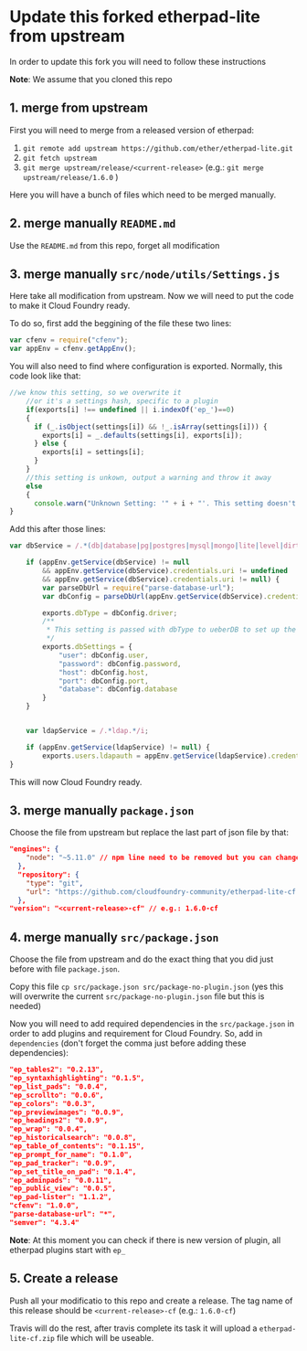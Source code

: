 # Update this forked etherpad-lite from upstream

In order to update this fork you will need to follow these instructions

**Note**: We assume that you cloned this repo

## 1. merge from upstream

First you will need to merge from a released version of etherpad:

1. `git remote add upstream https://github.com/ether/etherpad-lite.git`
2. `git fetch upstream`
3. `git merge upstream/release/<current-release>` (e.g.: `git merge upstream/release/1.6.0` )

Here you will have a bunch of files which need to be merged manually.

## 2. merge manually `README.md`

Use the `README.md` from this repo, forget all modification

## 3. merge manually `src/node/utils/Settings.js` 

Here take all modification from upstream.
Now we will need to put the code to make it Cloud Foundry ready.

To do so, first add the beggining of the file these two lines:

```javascript
var cfenv = require("cfenv");
var appEnv = cfenv.getAppEnv();
```

You will also need to find where configuration is exported. Normally, this code look like that:
```javascript
//we know this setting, so we overwrite it
    //or it's a settings hash, specific to a plugin
    if(exports[i] !== undefined || i.indexOf('ep_')==0)
    {
      if (_.isObject(settings[i]) && !_.isArray(settings[i])) {
        exports[i] = _.defaults(settings[i], exports[i]);
      } else {
        exports[i] = settings[i];
      }
    }
    //this setting is unkown, output a warning and throw it away
    else
    {
      console.warn("Unknown Setting: '" + i + "'. This setting doesn't exist or it was removed");
}
```

Add this after those lines:
```javascript
var dbService = /.*(db|database|pg|postgres|mysql|mongo|lite|level|dirty|redis|couch|elasticsearch).*/i;

    if (appEnv.getService(dbService) != null
        && appEnv.getService(dbService).credentials.uri != undefined
        && appEnv.getService(dbService).credentials.uri != null) {
        var parseDbUrl = require("parse-database-url");
        var dbConfig = parseDbUrl(appEnv.getService(dbService).credentials.uri);

        exports.dbType = dbConfig.driver;
        /**
         * This setting is passed with dbType to ueberDB to set up the database
         */
        exports.dbSettings = {
            "user": dbConfig.user,
            "password": dbConfig.password,
            "host": dbConfig.host,
            "port": dbConfig.port,
            "database": dbConfig.database
        }
    }


    var ldapService = /.*ldap.*/i;

    if (appEnv.getService(ldapService) != null) {
        exports.users.ldapauth = appEnv.getService(ldapService).credentials;
}
```

This will now Cloud Foundry ready.

## 3. merge manually `package.json` 

Choose the file from upstream but replace the last part of json file by that:

```json
"engines": {
    "node": "~5.11.0" // npm line need to be removed but you can change the nodejs version here
  },
  "repository": {
    "type": "git",
    "url": "https://github.com/cloudfoundry-community/etherpad-lite-cf.git"
  },
"version": "<current-release>-cf" // e.g.: 1.6.0-cf
```

## 4. merge manually `src/package.json`

Choose the file from upstream and do the exact thing that you did just before with file `package.json`.

Copy this file `cp src/package.json src/package-no-plugin.json` (yes this will overwrite the current `src/package-no-plugin.json` file but this is needed)

Now you will need to add required dependencies in the `src/package.json` in order to add plugins and requirement for Cloud Foundry. 
So, add in `dependencies` (don't forget the comma just before adding these dependencies):

```json
"ep_tables2": "0.2.13",
"ep_syntaxhighlighting": "0.1.5",
"ep_list_pads": "0.0.4",
"ep_scrollto": "0.0.6",
"ep_colors": "0.0.3",
"ep_previewimages": "0.0.9",
"ep_headings2": "0.0.9",
"ep_wrap": "0.0.4",
"ep_historicalsearch": "0.0.8",
"ep_table_of_contents": "0.1.15",
"ep_prompt_for_name": "0.1.0",
"ep_pad_tracker": "0.0.9",
"ep_set_title_on_pad": "0.1.4",
"ep_adminpads": "0.0.11",
"ep_public_view": "0.0.5",
"ep_pad-lister": "1.1.2",
"cfenv": "1.0.0",
"parse-database-url": "*",
"semver": "4.3.4"
```

**Note**: At this moment you can check if there is new version of plugin, all etherpad plugins start with `ep_`

## 5. Create a release

Push all your modificatio to this repo and create a release. 
The tag name of this release should be `<current-release>-cf` (e.g.: `1.6.0-cf`)

Travis will do the rest, after travis complete its task it will upload a `etherpad-lite-cf.zip` file which will be useable.
